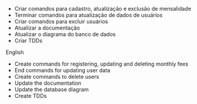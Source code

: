 * Criar comandos para cadastro, atualização e exclusão de mensalidade
* Terminar comandos para atualização de dados de usuários
* Criar comandos para excluir usuários
* Atualizar a documentação
* Atualizar o diagrama do banco de dados
* Criar TDDs

English

* Create commands for registering, updating and deleting monthly fees
* End commands for updating user data
* Create commands to delete users
* Update the documentation
* Update the database diagram
* Create TDDs

